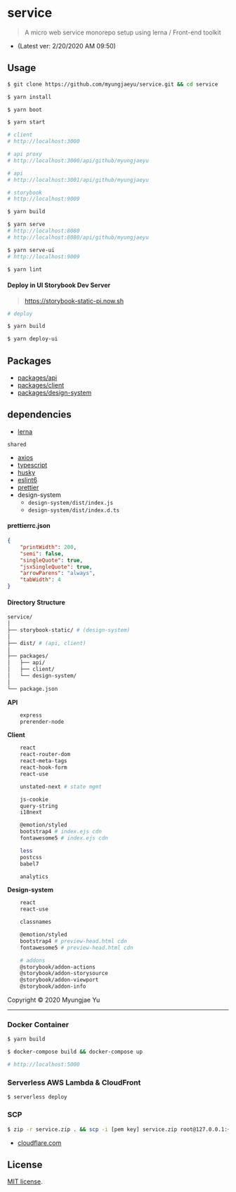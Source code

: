# service
> A micro web service monorepo setup using lerna / Front-end toolkit

* (Latest ver: 2/20/2020 AM 09:50)

## Usage

```bash
$ git clone https://github.com/myungjaeyu/service.git && cd service

$ yarn install

$ yarn boot

$ yarn start

# client
# http://localhost:3000

# api proxy
# http://localhost:3000/api/github/myungjaeyu

# api
# http://localhost:3001/api/github/myungjaeyu

# storybook
# http://localhost:9009

$ yarn build

$ yarn serve
# http://localhost:8080
# http://localhost:8080/api/github/myungjaeyu

$ yarn serve-ui
# http://localhost:9009

$ yarn lint
```

#### Deploy in UI Storybook Dev Server
> https://storybook-static-pi.now.sh

```bash
# deploy

$ yarn build

$ yarn deploy-ui
```

## Packages

- [packages/api](https://github.com/myungjaeyu/service/tree/master/packages/api)
- [packages/client](https://github.com/myungjaeyu/service/tree/master/packages/client)
- [packages/design-system](https://github.com/myungjaeyu/service/tree/master/packages/design-system)

## dependencies

- [lerna](https://www.npmjs.com/package/lerna)

`shared`
- [axios](https://www.npmjs.com/package/axios)
- [typescript](https://www.npmjs.com/package/typescript)
- [husky](https://www.npmjs.com/package/husky)
- [eslint6](https://www.npmjs.com/package/eslint)
- [prettier](https://www.npmjs.com/package/prettier)
- design-system
    - `design-system/dist/index.js`
    - `design-system/dist/index.d.ts`

#### prettierrc.json

```json
{
    "printWidth": 200,
    "semi": false,
    "singleQuote": true,
    "jsxSingleQuote": true,
    "arrowParens": "always",
    "tabWidth": 4
}
```

#### Directory Structure
```bash
service/
│
├── storybook-static/ # (design-system)
│
├── dist/ # (api, client)
│
├── packages/
│   ├── api/
│   ├── client/
│   └── design-system/
│
└── package.json
```

**API**

```bash
    express
    prerender-node
```

**Client**

```bash
    react
    react-router-dom
    react-meta-tags
    react-hook-form
    react-use

    unstated-next # state mgmt

    js-cookie
    query-string
    i18next

    @emotion/styled
    bootstrap4 # index.ejs cdn
    fontawesome5 # index.ejs cdn

    less
    postcss
    babel7

    analytics
```

**Design-system**

```bash
    react
    react-use

    classnames

    @emotion/styled
    bootstrap4 # preview-head.html cdn
    fontawesome5 # preview-head.html cdn

    # addons
    @storybook/addon-actions
    @storybook/addon-storysource
    @storybook/addon-viewport
    @storybook/addon-info
```

Copyright © 2020 Myungjae Yu

___

### Docker Container

```bash
$ yarn build

$ docker-compose build && docker-compose up

# http://localhost:5000
```

### Serverless AWS Lambda & CloudFront

```
$ serverless deploy
```

### SCP

```bash
$ zip -r service.zip . && scp -i [pem key] service.zip root@127.0.0.1:~/blah/blah
```

- [cloudflare.com](https://www.cloudflare.com)

## License

[MIT license](LICENSE).